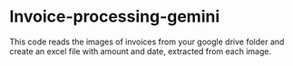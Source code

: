 # Invoice-processing-gemini
This code reads the images of invoices from your google drive folder and create an excel file with amount and date, extracted from each image.
